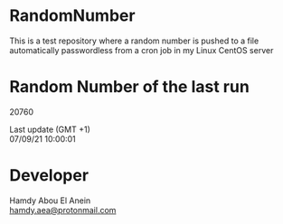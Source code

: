 # RandomNumber    
This is a test repository where a random number is pushed to a file automatically passwordless from a cron job in my Linux CentOS server    
# Random Number of the last run   
20760
      
Last update (GMT +1)    
07/09/21 10:00:01
# Developer    
Hamdy Abou El Anein   
hamdy.aea@protonmail.com
